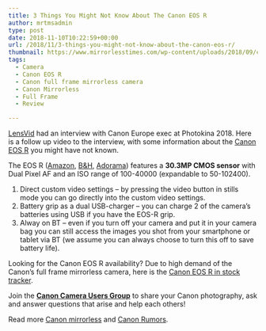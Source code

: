 ```yaml
---
title: 3 Things You Might Not Know About The Canon EOS R
author: mrtmsadmin
type: post
date: 2018-11-10T10:22:59+00:00
url: /2018/11/3-things-you-might-not-know-about-the-canon-eos-r/
thumbnail: https://www.mirrorlesstimes.com/wp-content/uploads/2018/09/canon-eos-r-front.jpg
tags:
  - Camera
  - Canon EOS R
  - Canon full frame mirrorless camera
  - Canon Mirrorless
  - Full Frame
  - Review

---
```

<p class="p1">
  <span class="s1"><a href="https://lensvid.com/" target="_blank" rel="noopener">LensVid</a> had an interview with Canon Europe exec at Photokina 2018. Here is a follow up video to the interview, with some information about the <a href="https://www.mirrorlesstimes.com/tags/canon-eos-r/" target="_blank" rel="noopener">Canon EOS R</a> you might have not known.</span>
</p>

<p class="p1">
  The EOS R (<a class="ext-link" title="" href="https://www.amazon.com/Canon-Cameras-Digital-Camera-3075C002/dp/B07H484HLT/?tag=daicamnew-20" target="_blank" rel="noopener external noreferrer nofollow" data-wpel-link="external" data-amzn-asin="B07H484HLT">Amazon</a>, <a class="ext-link" title="" href="https://www.bhphotovideo.com/c/product/1433710-REG/canon_eos_r_mirrorless_digital.html/BI/20175/KBID/14249/" target="_blank" rel="noopener external noreferrer nofollow" data-wpel-link="external">B&H</a>, <a class="ext-link broken_link" title="" href="https://adorama.evyy.net/c/63923/51926/1036?u=https://www.adorama.com/car.html" target="_blank" rel="noopener external noreferrer nofollow">Adorama</a>) features a <strong>30.3MP CMOS sensor</strong> with Dual Pixel AF and an ISO range of 100-40000 (expandable to 50-102400).<!--more-->
</p>



  1. Direct custom video settings – by pressing the video button in stills mode you can go directly into the custom video settings.
  2. Battery grip as a dual USB-charger – you can charge 2 of the camera’s batteries using USB if you have the EOS-R grip.
  3. Alway on BT – even if you turn off your camera and put it in your camera bag you can still access the images you shot from your smartphone or tablet via BT (we assume you can always choose to turn this off to save battery life).

Looking for the Canon EOS R availability? Due to high demand of the Canon’s full frame mirrorless camera, here is the [Canon EOS R in stock tracker][1].

Join the <a class="ext-link" title="" href="https://www.facebook.com/groups/185572945112087/" target="_blank" rel="external nofollow noopener"><strong>Canon Camera Users Group</strong></a> to share your Canon photography, ask and answer questions that arise and help each others!

Read more [Canon mirrorless][2] and <a href="https://www.dailycameranews.com/tag/canon-rumors/" target="_blank" rel="noopener">Canon Rumors</a>.

 [1]: https://www.dailycameranews.com/2018/09/canon-eos-r-in-stock-availability-tracker/
 [2]: https://www.mirrorlesstimes.com/tags/canon-mirrorless/